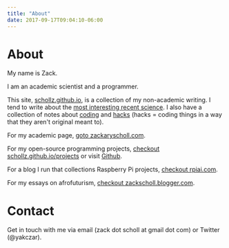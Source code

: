 ```yaml
---
title: "About"
date: 2017-09-17T09:04:10-06:00
---
```


# About

My name is Zack. 

I am an academic scientist and a programmer. 

This site, [schollz.github.io](https://schollz.github.io), is a collection of my non-academic writing. I tend to write about the [most interesting recent science](/tags/science). I also have a collection of notes about [coding](/tags/coding) and [hacks](/tags/hacks/) (hacks = coding things in a way that they aren't original meant to). 


For my academic page, [goto zackaryscholl.com](https://zackaryscholl.com/).

For my open-source programming projects, [checkout schollz.github.io/projects](https://schollz.github.io/projects) or visit [Github](https://github.com/schollz).

For a blog I run that collections Raspberry Pi projects, [checkout rpiai.com](https://rpiai.com).

For my essays on afrofuturism, [checkout zackscholl.blogger.com](#).

# Contact

Get in touch with me via email (zack dot scholl at gmail dot com) or Twitter (@yakczar).
